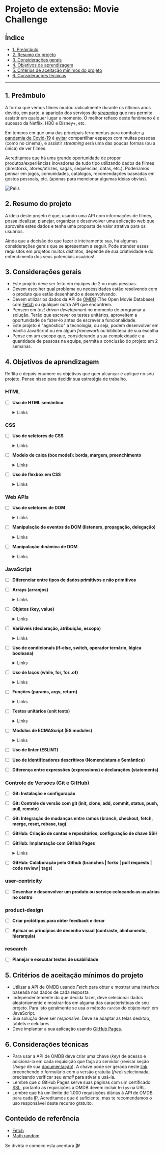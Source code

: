 # Projeto de extensão: Movie Challenge

## Índice

- [1. Preâmbulo](#1-preâmbulo)
- [2. Resumo do projeto](#2-resumo-do-projeto)
- [3. Considerações gerais](#3-considerações-gerais)
- [4. Objetivos de aprendizagem](#4-objetivos-de-aprendizagem)
- [5. Critérios de aceitação mínimos do projeto](#5-critérios-de-aceitação-minimos-do-projeto)
- [6. Considerações técnicas](#6-considerações-tecnicas)

---

## 1. Preâmbulo

A forma que vemos filmes mudou radicalmente durante os últimos anos
devido, em parte, a aparição dos serviços de  [_streaming_](https://pt.wikipedia.org/wiki/Streaming)
que nos permite assistir em qualquer lugar e momento. O melhor reflexo
deste fenômeno é o sucesso da Netflix, HBO e Disney+, etc.

Em tempos em que uma das principais ferramentas para combater [a pandemia
de Covid-19](https://pt.wikipedia.org/wiki/COVID-19) é [evitar](https://pt.wikipedia.org/wiki/Distanciamento_social)
compartilhar espaços com muitas pessoas (como no cinema), e assistir _streaming_
será uma das poucas formas (ou a única) de ver filmes.

Acreditamos que há uma grande oportunidade de propor produtos/experiências inovadoras
de tudo tipo utilizando dados de filmes (directorxs, atores/atrizes, sagas, sequências,
datas, etc.). Poderíamos pensar em jogos, comunidades, catálogos, recomendações
baseadas em gostos pessoais, etc. (apenas para mencionar algumas ideias obvias).

![Pelis](https://live.staticflickr.com/117/257368762_38bf6fcf9f_h.jpg)

## 2. Resumo do projeto

A ideia deste projeto é que, usando uma API com informações de filmes,
possa idealizar, planejar, organizar e desenvolver uma aplicação web que aproveite
estes dados e tenha uma proposta de valor atrativa para os usuários.

Ainda que a decisão do que fazer é inteiramente sua, há algumas considerações
gerais que se apresentam a seguir. Pode atender esses requisitos em
projetos muitos distintos, depende de sua criatividade e do entendimento
dos seus potenciais usuários!

## 3. Considerações gerais

- Este projeto deve ser feito em equipes de 2 ou mais pessoas.
- Devem escolher qual problema ou necessidades estão resolvendo com o
produto que estão desenhando e desenvolvendo.
- Devem utilizar os dados da API de [OMDB](http://www.omdbapi.com/) (The Open
Movie Database) com [Fetch](https://developer.mozilla.org/es/docs/Web/API/Fetch_API)
ou qualquer outra API que encontrem.
- Pensem em _test driven development_ no momento de programar a
solução. Terão que escrever os testes unitários, aproveitem a oportunidade
de fazer-lo antes de escrever a funcionalidade.
- Este projeto é "agnóstico" a tecnologia, ou seja, podem desenvolver
em Vanilla JavaScript ou em algum _framework_ ou biblioteca de sua escolha.
- Pense em um escopo que, considerando a sua complexidade e a quantidade de
pessoas na equipe, permita a conclusão do projeto em 2 semanas.

## 4. Objetivos de aprendizagem

Reflita e depois enumere os objetivos que quer alcançar e aplique no seu projeto. Pense nisso para decidir sua estratégia de trabalho.

### HTML

- [ ] **Uso de HTML semântico**

  <details><summary>Links</summary><p>

  * [HTML semântico](https://curriculum.laboratoria.la/pt/topics/html/02-html5/02-semantic-html)
  * [Semantics in HTML - MDN](https://developer.mozilla.org/en-US/docs/Glossary/Semantics#Semantics_in_HTML)
</p></details>

### CSS

- [ ] **Uso de seletores de CSS**

  <details><summary>Links</summary><p>

  * [Intro a CSS](https://curriculum.laboratoria.la/pt/topics/css/01-css/01-intro-css)
  * [CSS Selectors - MDN](https://developer.mozilla.org/pt_BR/docs/Web/CSS/CSS_Selectors)
</p></details>

- [ ] **Modelo de caixa (box model): borda, margem, preenchimento**

  <details><summary>Links</summary><p>

  * [Modelo de Caixa e Display](https://curriculum.laboratoria.la/pt/topics/css/01-css/02-boxmodel-and-display)
  * [The box model - MDN](https://developer.mozilla.org/en-US/docs/Learn/CSS/Building_blocks/The_box_model)
  * [Introduction to the CSS box model - MDN](https://developer.mozilla.org/en-US/docs/Web/CSS/CSS_Box_Model/Introduction_to_the_CSS_box_model)
  * [CSS display - MDN](https://developer.mozilla.org/pt-BR/docs/Web/CSS/display)
  * [display - CSS Tricks](https://css-tricks.com/almanac/properties/d/display/)
</p></details>

- [ ] **Uso de flexbox em CSS**

  <details><summary>Links</summary><p>

  * [A Complete Guide to Flexbox - CSS Tricks](https://css-tricks.com/snippets/css/a-guide-to-flexbox/)
  * [Flexbox Froggy](https://flexboxfroggy.com/#pt-br)
  * [Flexbox - MDN](https://developer.mozilla.org/en-US/docs/Learn/CSS/CSS_layout/Flexbox)
</p></details>

### Web APIs

- [ ] **Uso de seletores de DOM**

  <details><summary>Links</summary><p>

  * [Modificando o DOM](https://curriculum.laboratoria.la/pt/topics/browser/02-dom/03-1-dom-methods-selection)
  * [Introdução ao DOM - MDN](https://developer.mozilla.org/pt-BR/docs/Web/API/Document_Object_Model/Introduction)
  * [Locating DOM elements using selectors - MDN](https://developer.mozilla.org/en-US/docs/Web/API/Document_object_model/Locating_DOM_elements_using_selectors)
</p></details>

- [ ] **Manipulação de eventos de DOM (listeners, propagação, delegação)**

  <details><summary>Links</summary><p>

  * [Introdução a eventos - MDN](https://developer.mozilla.org/pt-BR/docs/Learn/JavaScript/Building_blocks/Events)
  * [EventTarget.addEventListener() - MDN](https://developer.mozilla.org/pt-BR/docs/Web/API/EventTarget/addEventListener)
  * [EventTarget.removeEventListener() - MDN](https://developer.mozilla.org/pt-BR/docs/Web/API/EventTarget/removeEventListener)
  * [Objeto Event](https://developer.mozilla.org/pt-BR/docs/Web/API/Event)
</p></details>

- [ ] **Manipulação dinâmica de DOM**

  <details><summary>Links</summary><p>

  * [Introdução ao DOM](https://developer.mozilla.org/pt-BR/docs/DOM/Referencia_do_DOM/Introdu%C3%A7%C3%A3o)
  * [Node.appendChild() - MDN](https://developer.mozilla.org/pt-BR/docs/Web/API/Node/appendChild)
  * [Document.createElement() - MDN](https://developer.mozilla.org/pt-BR/docs/Web/API/Document/createElement)
  * [Document.createTextNode()](https://developer.mozilla.org/pt-BR/docs/Web/API/Document/createTextNode)
  * [Element.innerHTML - MDN](https://developer.mozilla.org/pt-BR/docs/Web/API/Element/innerHTML)
  * [Node.textContent - MDN](https://developer.mozilla.org/pt-BR/docs/Web/API/Node/textContent)
</p></details>

### JavaScript

- [ ] **Diferenciar entre tipos de dados primitivos e não primitivos**

- [ ] **Arrays (arranjos)**

  <details><summary>Links</summary><p>

  * [Arranjos](https://curriculum.laboratoria.la/pt/topics/javascript/04-arrays)
  * [Array - MDN](https://developer.mozilla.org//pt-BR/docs/Web/JavaScript/Reference/Global_Objects/Array/)
  * [Array.prototype.sort() - MDN](https://developer.mozilla.org/pt-BR/docs/Web/JavaScript/Reference/Global_Objects/Array/sort)
  * [Array.prototype.forEach() - MDN](https://developer.mozilla.org/pt-BR/docs/Web/JavaScript/Reference/Global_Objects/Array/forEach)
  * [Array.prototype.map() - MDN](https://developer.mozilla.org/pt-BR/docs/Web/JavaScript/Reference/Global_Objects/Array/map)
  * [Array.prototype.filter() - MDN](https://developer.mozilla.org/pt-BR/docs/Web/JavaScript/Reference/Global_Objects/Array/filter)
  * [Array.prototype.reduce() - MDN](https://developer.mozilla.org/pt-BR/docs/Web/JavaScript/Reference/Global_Objects/Array/Reduce)
</p></details>

- [ ] **Objetos (key, value)**

  <details><summary>Links</summary><p>

  * [Objetos em JavaScript](https://curriculum.laboratoria.la/pt/topics/javascript/05-objects/01-objects)
</p></details>

- [ ] **Variáveis (declaração, atribuição, escopo)**

  <details><summary>Links</summary><p>

  * [Valores, tipos de dados e operadores](https://curriculum.laboratoria.la/pt/topics/javascript/01-basics/01-values-variables-and-types)
  * [Variáveis](https://curriculum.laboratoria.la/pt/topics/javascript/01-basics/02-variables)
</p></details>

- [ ] **Uso de condicionais (if-else, switch, operador ternário, lógica booleana)**

  <details><summary>Links</summary><p>

  * [Estruturas condicionais e repetitivas](https://curriculum.laboratoria.la/pt/topics/javascript/02-flow-control/01-conditionals-and-loops)
  * [Tomando decisões no seu código — condicionais - MDN](https://developer.mozilla.org/pt-BR/docs/Learn/JavaScript/Building_blocks/conditionals)
</p></details>

- [ ] **Uso de laços (while, for, for..of)**

  <details><summary>Links</summary><p>

  * [Laços (Loops)](https://curriculum.laboratoria.la/pt/topics/javascript/02-flow-control/02-loops)
  * [Laços e iterações - MDN](https://developer.mozilla.org/pt-BR/docs/Web/JavaScript/Guide/Loops_and_iteration)
</p></details>

- [ ] **Funções (params, args, return)**

  <details><summary>Links</summary><p>

  * [Funções (controle de fluxo)](https://curriculum.laboratoria.la/pt/topics/javascript/02-flow-control/03-functions)
  * [Funções clássicas](https://curriculum.laboratoria.la/pt/topics/javascript/03-functions/01-classic)
  * [Arrow Functions](https://curriculum.laboratoria.la/pt/topics/javascript/03-functions/02-arrow)
  * [Funções — blocos reutilizáveis de código - MDN](https://developer.mozilla.org/pt-BR/docs/Learn/JavaScript/Building_blocks/Functions)
</p></details>

- [ ] **Testes unitários (unit tests)**

  <details><summary>Links</summary><p>

  * [Introdução ao Jest - Documentação oficial](https://jestjs.io/docs/pt-BR/getting-started)
</p></details>

- [ ] **Módulos de ECMAScript (ES modules)**

  <details><summary>Links</summary><p>

  * [import - MDN](https://developer.mozilla.org/pt-BR/docs/Web/JavaScript/Reference/Statements/import)
  * [export - MDN](https://developer.mozilla.org/pt-BR/docs/Web/JavaScript/Reference/Statements/export)
</p></details>

- [ ] **Uso de linter (ESLINT)**

- [ ] **Uso de identificadores descritivos (Nomenclatura e Semântica)**

- [ ] **Diferença entre expressões (expressions) e declarações (statements)**

### Controle de Versões (Git e GitHub)

- [ ] **Git: Instalação e configuração**

- [ ] **Git: Controle de versão com git (init, clone, add, commit, status, push, pull, remote)**

- [ ] **Git: Integração de mudanças entre ramos (branch, checkout, fetch, merge, reset, rebase, tag)**

- [ ] **GitHub: Criação de contas e repositórios, configuração de chave SSH**

- [ ] **GitHub: Implantação com GitHub Pages**

  <details><summary>Links</summary><p>

  * [Site oficial do GitHub Pages](https://pages.github.com/)
</p></details>

- [ ] **GitHub: Colaboração pelo Github (branches | forks | pull requests | code review | tags)**

### user-centricity

- [ ] **Desenhar e desenvolver um produto ou serviço colocando as usuárias no centro**

### product-design

- [ ] **Criar protótipos para obter feedback e iterar**

- [ ] **Aplicar os princípios de desenho visual (contraste, alinhamento, hierarquia)**

### research

- [ ] **Planejar e executar testes de usabilidade**

## 5. Critérios de aceitação mínimos do projeto

- Utilizar a API de OMDB usando _Fetch_ para obter e mostrar uma interface baseada
nos dados de cada resposta.
- Independentemente do que decida fazer, deve selecionar dados aleatoriamente e mostrar-los
em alguma das características de seu projeto. Para isto geralmente
se usa o método `random` do objeto `Math` em JavaScript.
- Sua solução deve ser _responsive_. Deve se adaptar as telas desktop,
tablets e celulares.
- Deve implantar a sua aplicação usando [GitHub Pages](https://pages.github.com/).

## 6. Considerações técnicas

- Para usar a API de OMDB deve criar uma chave (_key_) de acesso e adiciona-la
em cada requisição que faça ao servidor (revisar seção _Usage_ de sua [documentação](http://www.omdbapi.com/)).
A chave pode ser gerada neste [link](http://www.omdbapi.com/apikey.aspx) preenchendo
o formulário com a versão gratuita (_free_) selecionada, precisando verificar seu
_email_ para ativar e usá-la.
- Lembre que o GitHub Pages serve suas páginas com um certificado [SSL](https://pt.wikipedia.org/wiki/Transport_Layer_Security),
portanto as requisições a OMDB devem incluir `https` na URL.
- Lembre que há um limite de 1.000 requisições diárias à API de OMDB
para cada [IP](https://pt.wikipedia.org/wiki/Endere%C3%A7o_IP). Acreditamos que é
suficiente, mas te recomendamos o uso responsável deste recurso gratuito.

## Conteúdo de referência

- [Fetch](https://developer.mozilla.org/pt-BR/docs/Web/API/Fetch_API)
- [Math.random](https://developer.mozilla.org/pt-BR/docs/Web/JavaScript/Reference/Global_Objects/Math/random)

Se divirta e comece esta aventura 🎬!
